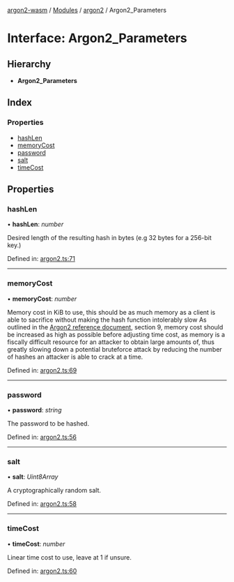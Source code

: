 [argon2-wasm](../README.md) / [Modules](../modules.md) / [argon2](../modules/argon2.md) / Argon2_Parameters

# Interface: Argon2\_Parameters

## Hierarchy

* **Argon2_Parameters**

## Index

### Properties

* [hashLen](argon2.argon2_parameters.md#hashlen)
* [memoryCost](argon2.argon2_parameters.md#memorycost)
* [password](argon2.argon2_parameters.md#password)
* [salt](argon2.argon2_parameters.md#salt)
* [timeCost](argon2.argon2_parameters.md#timecost)

## Properties

### hashLen

• **hashLen**: *number*

Desired length of the resulting hash in bytes (e.g 32 bytes for a 256-bit key.)

Defined in: [argon2.ts:71](https://github.com/very-amused/argon2-wasm/blob/0b86b26/src/argon2.ts#L71)

___

### memoryCost

• **memoryCost**: *number*

Memory cost in KiB to use,
this should be as much memory as a client is able to sacrifice without making the hash function intolerably slow
As outlined in the [Argon2 reference document](https://github.com/P-H-C/phc-winner-argon2/blob/master/argon2-specs.pdf), section 9,
memory cost should be increased as high as possible before adjusting time cost,
as memory is a fiscally difficult resource for an attacker to obtain large amounts of, thus greatly slowing down a potential bruteforce attack
by reducing the number of hashes an attacker is able to crack at a time.

Defined in: [argon2.ts:69](https://github.com/very-amused/argon2-wasm/blob/0b86b26/src/argon2.ts#L69)

___

### password

• **password**: *string*

The password to be hashed.

Defined in: [argon2.ts:56](https://github.com/very-amused/argon2-wasm/blob/0b86b26/src/argon2.ts#L56)

___

### salt

• **salt**: *Uint8Array*

A cryptographically random salt.

Defined in: [argon2.ts:58](https://github.com/very-amused/argon2-wasm/blob/0b86b26/src/argon2.ts#L58)

___

### timeCost

• **timeCost**: *number*

Linear time cost to use, leave at 1 if unsure.

Defined in: [argon2.ts:60](https://github.com/very-amused/argon2-wasm/blob/0b86b26/src/argon2.ts#L60)
